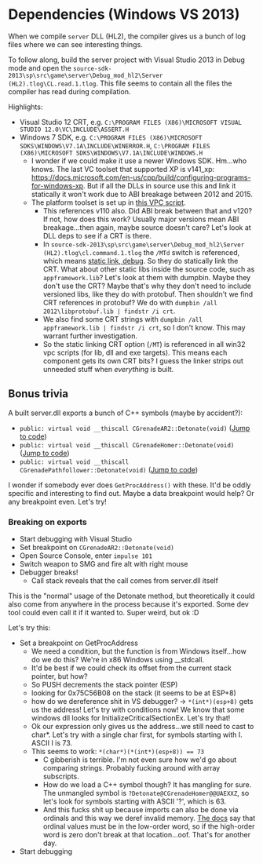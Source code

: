 # Dependencies (Windows VS 2013)

When we compile `server` DLL (HL2), the compiler gives us a bunch of log files where we can see interesting things.

To follow along, build the server project with Visual Studio 2013 in Debug mode and open the `source-sdk-2013\sp\src\game\server\Debug_mod_hl2\Server (HL2).tlog\CL.read.1.tlog`. This file seems to contain all the files the compiler has read during compilation.

Highlights:

- Visual Studio 12 CRT, e.g. `C:\PROGRAM FILES (X86)\MICROSOFT VISUAL STUDIO 12.0\VC\INCLUDE\ASSERT.H`
- Windows 7 SDK, e.g. `C:\PROGRAM FILES (X86)\MICROSOFT SDKS\WINDOWS\V7.1A\INCLUDE\WINERROR.H`, `C:\PROGRAM FILES (X86)\MICROSOFT SDKS\WINDOWS\V7.1A\INCLUDE\WINDOWS.H`
  - I wonder if we could make it use a newer Windows SDK. Hm...who knows. The last VC toolset that supported XP is v141_xp: https://docs.microsoft.com/en-us/cpp/build/configuring-programs-for-windows-xp. But if all the DLLs in source use this and link it statically it won't work due to ABI breakage between 2012 and 2015.
  - The platform toolset is set up in [this VPC script](../vpc_scripts/source_win32_base.vpc).
    - This references v110 also. Did ABI break between that and v120? If not, how does this work? Usually major versions mean ABI breakage...then again, maybe source doesn't care? Let's look at DLL deps to see if a CRT is there.
    - In `source-sdk-2013\sp\src\game\server\Debug_mod_hl2\Server (HL2).tlog\cl.command.1.tlog` the `/MTd` switch is referenced, which means [static link, debug](https://docs.microsoft.com/en-us/cpp/build/reference/md-mt-ld-use-run-time-library?view=msvc-160#remarks). So they do statically link the CRT. What about other static libs inside the source code, such as `appframework.lib`? Let's look at them with dumpbin. Maybe they don't use the CRT? Maybe that's why they don't need to include versioned libs, like they do with protobuf. Then shouldn't we find CRT references in protobuf? We do with `dumpbin /all 2012\libprotobuf.lib | findstr /i crt`.
    - We also find some CRT strings with `dumpbin /all appframework.lib | findstr /i crt`, so I don't know. This may warrant further investigation.
    - So the static linking CRT option (`/MT`) is referenced in all win32 vpc scripts (for lib, dll and exe targets). This means each component gets its own CRT bits? I guess the linker strips out unneeded stuff when *everything* is built.

## Bonus trivia

A built server.dll exports a bunch of C++ symbols (maybe by accident?):
- `public: virtual void __thiscall CGrenadeAR2::Detonate(void)` ([Jump to code](../game/server/hl2/grenade_ar2.h#l42))
- `public: virtual void __thiscall CGrenadeHomer::Detonate(void)` ([Jump to code](../game/server/hl2/grenade_homer.h))
- `public: virtual void __thiscall CGrenadePathfollower::Detonate(void)` ([Jump to code](../game/server/hl2/grenade_pathfollower.h))

I wonder if somebody ever does `GetProcAddress()` with these. It'd be oddly specific and interesting to find out. Maybe a data breakpoint would help? Or any breakpoint even. Let's try!

### Breaking on exports

- Start debugging with Visual Studio
- Set breakpoint on `CGrenadeAR2::Detonate(void)`
- Open Source Console, enter `impulse 101`
- Switch weapon to SMG and fire alt with right mouse
- Debugger breaks!
  - Call stack reveals that the call comes from server.dll itself

This is the "normal" usage of the Detonate method, but theoretically it could also come from anywhere in the process because it's exported. Some dev tool could even call it if it wanted to. Super weird, but ok :D

Let's try this:
- Set a breakpoint on GetProcAddress
  - We need a condition, but the function is from Windows itself...how do we do this? We're in x86 Windows using __stdcall.
  - It'd be best if we could check its offset from the current stack pointer, but how?
  - So PUSH decrements the stack pointer (ESP)
  - looking for 0x75C56B08 on the stack (it seems to be at ESP+8)
  - how do we dereference shit in VS debugger? -> `*(int*)(esp+8)` gets us the address! Let's try with conditions now! We know that some windows dll looks for InitializeCriticalSectionEx. Let's try that!
  - Ok our expression only gives us the address...we still need to cast to char*. Let's try with a single char first, for symbols starting with I. ASCII I is 73.
  - This seems to work: `*(char*)(*(int*)(esp+8)) == 73`
    - C gibberish is terrible. I'm not even sure how we'd go about comparing strings. Probably fucking around with array subscripts.
    - How do we load a C++ symbol though? It has mangling for sure. The unmangled symbol is `?Detonate@CGrenadeHomer@@UAEXXZ`, so let's look for symbols starting with ASCII '?', which is 63.
    - And this fucks shit up because imports can also be done via ordinals and this way we deref invalid memory. [The docs](https://docs.microsoft.com/en-us/windows/win32/api/libloaderapi/nf-libloaderapi-getprocaddress#parameters) say that ordinal values must be in the low-order word, so if the high-order word is zero don't break at that location...oof. That's for another day.
- Start debugging
